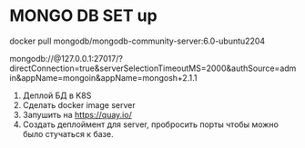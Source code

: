 # MONGO DB SET up

docker pull mongodb/mongodb-community-server:6.0-ubuntu2204

mongodb://<credentials>@127.0.0.1:27017/?directConnection=true&serverSelectionTimeoutMS=2000&authSource=admin&appName=mongoin&appName=mongosh+2.1.1

1. Деплой БД в K8S
2. Сделать docker image server
3. Запушить на https://quay.io/
4. Создать деплоймент для server, пробросить порты чтобы можно было стучаться к базе.